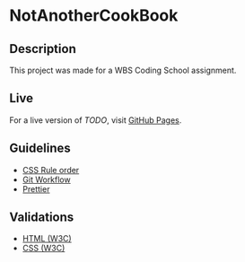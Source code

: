 # NotAnotherCookBook

## Description

This project was made for a WBS Coding School assignment.

## Live
For a live version of *TODO*, visit [GitHub Pages](https://memocan40.github.io/TodoList/public/).

## Guidelines
* [CSS Rule order](https://9elements.com/css-rule-order)
* [Git Workflow](https://widukin.github.io/NotAnotherCookBook/asides/github_workflow/gitworkflow.html)
* [Prettier](https://prettier.io/)

## Validations
* [HTML (W3C)](https://validator.w3.org)
* [CSS (W3C)](https://jigsaw.w3.org/css-validator)